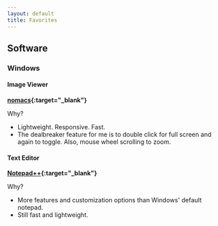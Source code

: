 ```yaml
---
layout: default
title: Favorites
---
```


## Software

### Windows

#### Image Viewer

**[nomacs](https://nomacs.org/){:target="_blank"}**  

Why?

  - Lightweight. Responsive. Fast.
  - The dealbreaker feature for me is to double click for full screen and again to toggle. Also, mouse wheel scrolling to zoom.
  
#### Text Editor

**[Notepad++](https://notepad-plus-plus.org/){:target="_blank"}**  

Why?

  - More features and customization options than Windows' default notepad.
  - Still fast and lightweight.